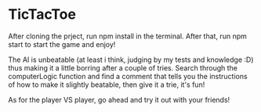 # TicTacToe

After cloning the prject, run npm install in the terminal.
After that, run npm start to start the game and enjoy!

The AI is unbeatable (at least i think, judging by my tests and knowledge :D) thus making it a little borring after a couple of tries.
Search through the computerLogic function and find a comment that tells you the instructions of how to make it slightly beatable, then give it a trie, it's fun!

As for the player VS player, go ahead and try it out with your friends!
